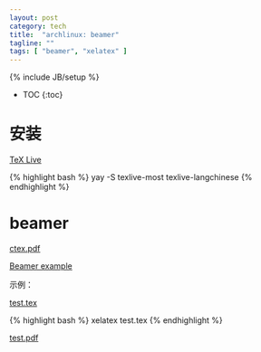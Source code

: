 ```yaml
---
layout: post
category: tech
title:  "archlinux: beamer"
tagline: ""
tags: [ "beamer", "xelatex" ] 
---
```

{% include JB/setup %}

* TOC
{:toc}

# 安装

[TeX Live](https://wiki.archlinux.org/index.php/TeX_Live_(%E7%AE%80%E4%BD%93%E4%B8%AD%E6%96%87))

{% highlight bash %}
yay -S texlive-most texlive-langchinese
{% endhighlight %}

# beamer

[ctex.pdf](https://mirrors.ustc.edu.cn/CTAN/language/chinese/ctex/)

[Beamer example](https://math.shinshu-u.ac.jp/~hanaki/beamer/beamer.html)

示例：

[test.tex](/assets/posts/test.tex)

{% highlight bash %}
xelatex test.tex
{% endhighlight %}

[test.pdf](/assets/posts/test.pdf)





